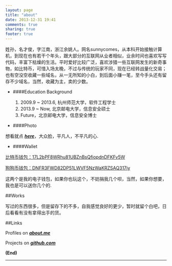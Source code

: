 ```yaml
---
layout: page
title: "about"
date: 2013-12-31 19:41
comments: true
sharing: true
footer: true
---
```


姓孙，名才俊，字江南，浙江余姚人。网名sunnycomes，从本科开始接触计算机，到现在也有若干个年头，跟大部分的互联网从业者相似，业余时间也喜欢写写代码，丰富下枯燥的生活。平时爱好比较广泛，喜欢涉猎一些互联网发生的新奇事物，如比特币，可惜入场太晚，不过与传统的玩家不同，现在已经转战量化交易；也有空没空收藏一些域名，从一无所知的小白，到后面小赚一笔，至今手头还有留存不少域名，当然，收藏为主，卖的少数。



* ####Education Background

	1. 2009.9 ~ 2013.6, 杭州师范大学，软件工程学士
	1. 2013.9 ~ Now, 北京邮电大学，信息安全硕士
	1. Future，北京邮电大学，信息安全博士

* ####Photo

想看就点 ***[here](/img/me.png)***，大众脸，平凡人，不平凡的心.

* ####Wallet

<a href="https://blockchain.info/address/17L2bPF8WRhu81UBZnBsQfiopdnDFKFv5W" target="_blank">比特币钱包：17L2bPF8WRhu81UBZnBsQfiopdnDFKFv5W</a>

<a href="https://dogechain.info/address/DNFR3FWD82DP51LWVF5NzWaKRZSAQ317iy" target="_blank">狗狗币钱包：DNFR3FWD82DP51LWVF5NzWaKRZSAQ317iy</a>

这两个是我的电子钱包，如果你也玩这个，不妨捐我几个呗，当然，如果你想要，我也是可以送你几个的.

##Works

写过的东西很多，但是留存下的不多，自我感觉良好的更少，暂时就留个白吧，日后看看有没有拿得出手的货。

##Links

Profiles on ***[about.me](http://www.about.me/sunnycomes)***

Projects on ***[github.com](http://www.github.com/sunnycomes)***


**(End)**

-----------------
<br/>
